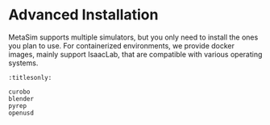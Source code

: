 # Advanced Installation

MetaSim supports multiple simulators, but you only need to install the ones you plan to use. For containerized environments, we provide docker images, mainly support IsaacLab, that are compatible with various operating systems.


```{toctree}
:titlesonly:

curobo
blender
pyrep
openusd
```
